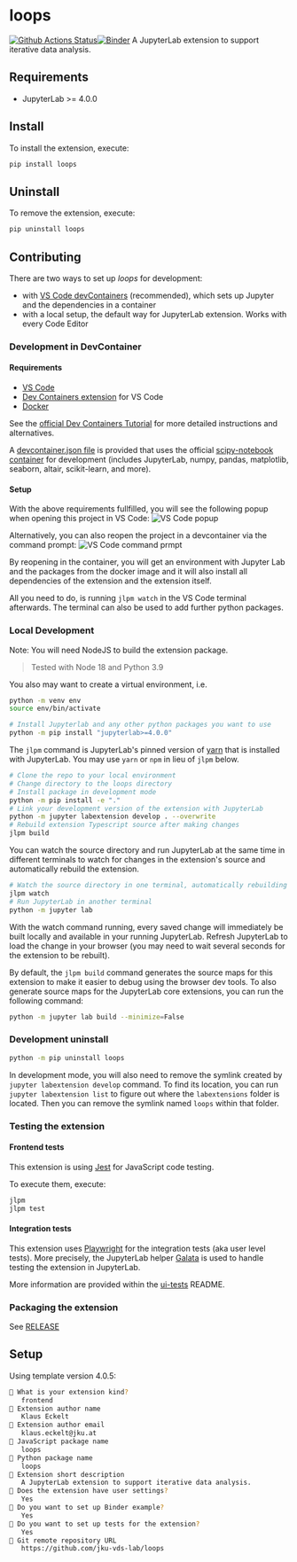 # loops

[![Github Actions Status](https://github.com/jku-vds-lab/loops/workflows/Build/badge.svg)](https://github.com/jku-vds-lab/loops/actions/workflows/build.yml)[![Binder](https://mybinder.org/badge_logo.svg)](https://mybinder.org/v2/gh/jku-vds-lab/loops/main?urlpath=lab)
A JupyterLab extension to support iterative data analysis.

## Requirements

- JupyterLab >= 4.0.0

## Install

To install the extension, execute:

```bash
pip install loops
```

## Uninstall

To remove the extension, execute:

```bash
pip uninstall loops
```

## Contributing

There are two ways to set up _loops_ for development:

- with [VS Code devContainers](https://code.visualstudio.com/docs/devcontainers/containers) (recommended), which sets up Jupyter and the dependencies in a container
- with a local setup, the default way for JupyterLab extension. Works with every Code Editor

### Development in DevContainer

#### Requirements

- [VS Code](https://code.visualstudio.com/)
- [Dev Containers extension](https://marketplace.visualstudio.com/items?itemName=ms-vscode-remote.remote-containers) for VS Code
- [Docker](https://www.docker.com/products/docker-desktop/)

See the [official Dev Containers Tutorial](https://code.visualstudio.com/docs/devcontainers/tutorial) for more detailed instructions and alternatives.

A [devcontainer.json file](https://code.visualstudio.com/docs/devcontainers/containers) is provided that uses the official [scipy-notebook container](https://jupyter-docker-stacks.readthedocs.io/en/latest/using/selecting.html#jupyter-scipy-notebook) for development (includes JupyterLab, numpy, pandas, matplotlib, seaborn, altair, scikit-learn, and more).

#### Setup

With the above requirements fullfilled, you will see the following popup when opening this project in VS Code:
![VS Code popup](https://user-images.githubusercontent.com/10337788/207567396-660f5e3e-3e0c-4cd6-8fcb-e4cf679860cc.png)

Alternatively, you can also reopen the project in a devcontainer via the command prompt:
![VS Code command prmpt](https://github.com/jku-vds-lab/loops/assets/10337788/e2f624a0-9238-4d32-856b-7e47c937a496)

By reopening in the container, you will get an environment with Jupyter Lab and the packages from the docker image and it will also install all dependencies of the extension and the extension itself.

All you need to do, is running `jlpm watch` in the VS Code terminal afterwards. The terminal can also be used to add further python packages.

### Local Development

Note: You will need NodeJS to build the extension package.

> Tested with Node 18 and Python 3.9

You also may want to create a virtual environment, i.e.

```bash
python -m venv env
source env/bin/activate

# Install Jupyterlab and any other python packages you want to use
python -m pip install "jupyterlab>=4.0.0"
```

The `jlpm` command is JupyterLab's pinned version of
[yarn](https://yarnpkg.com/) that is installed with JupyterLab. You may use
`yarn` or `npm` in lieu of `jlpm` below.

```bash
# Clone the repo to your local environment
# Change directory to the loops directory
# Install package in development mode
python -m pip install -e "."
# Link your development version of the extension with JupyterLab
python -m jupyter labextension develop . --overwrite
# Rebuild extension Typescript source after making changes
jlpm build
```

You can watch the source directory and run JupyterLab at the same time in different terminals to watch for changes in the extension's source and automatically rebuild the extension.

```bash
# Watch the source directory in one terminal, automatically rebuilding when needed
jlpm watch
# Run JupyterLab in another terminal
python -m jupyter lab
```

With the watch command running, every saved change will immediately be built locally and available in your running JupyterLab. Refresh JupyterLab to load the change in your browser (you may need to wait several seconds for the extension to be rebuilt).

By default, the `jlpm build` command generates the source maps for this extension to make it easier to debug using the browser dev tools. To also generate source maps for the JupyterLab core extensions, you can run the following command:

```bash
python -m jupyter lab build --minimize=False
```

### Development uninstall

```bash
python -m pip uninstall loops
```

In development mode, you will also need to remove the symlink created by `jupyter labextension develop`
command. To find its location, you can run `jupyter labextension list` to figure out where the `labextensions`
folder is located. Then you can remove the symlink named `loops` within that folder.

### Testing the extension

#### Frontend tests

This extension is using [Jest](https://jestjs.io/) for JavaScript code testing.

To execute them, execute:

```sh
jlpm
jlpm test
```

#### Integration tests

This extension uses [Playwright](https://playwright.dev/) for the integration tests (aka user level tests).
More precisely, the JupyterLab helper [Galata](https://github.com/jupyterlab/jupyterlab/tree/master/galata) is used to handle testing the extension in JupyterLab.

More information are provided within the [ui-tests](./ui-tests/README.md) README.

### Packaging the extension

See [RELEASE](RELEASE.md)

## Setup

Using template version 4.0.5:

```bash
🎤 What is your extension kind?
   frontend
🎤 Extension author name
   Klaus Eckelt
🎤 Extension author email
   klaus.eckelt@jku.at
🎤 JavaScript package name
   loops
🎤 Python package name
   loops
🎤 Extension short description
   A JupyterLab extension to support iterative data analysis.
🎤 Does the extension have user settings?
   Yes
🎤 Do you want to set up Binder example?
   Yes
🎤 Do you want to set up tests for the extension?
   Yes
🎤 Git remote repository URL
   https://github.com/jku-vds-lab/loops

```
